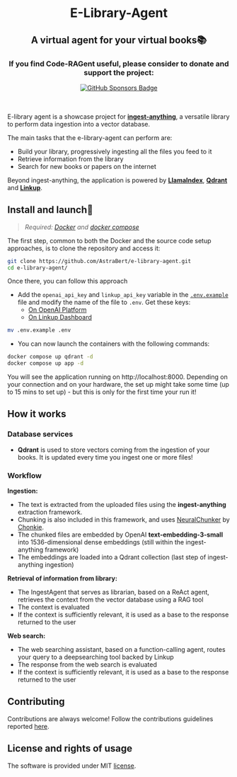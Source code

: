 <h1 align="center">E-Library-Agent</h1>

<h2 align="center">A virtual agent for your virtual books📚</h2>

<div align="center">
    <h3>If you find Code-RAGent useful, please consider to donate and support the project:</h3>
    <a href="https://github.com/sponsors/AstraBert"><img src="https://img.shields.io/badge/sponsor-30363D?style=for-the-badge&logo=GitHub-Sponsors&logoColor=#EA4AAA" alt="GitHub Sponsors Badge"></a>
</div>
<br>
<br>

E-library agent is a showcase project for [**ingest-anything**](https://github.com/AstraBert/ingest-anything), a versatile library to perform data ingestion into a vector database.

The main tasks that the e-library-agent can perform are:

- Build your library, progressively ingesting all the files you feed to it
- Retrieve information from the library
- Search for new books or papers on the internet

Beyond ingest-anything, the application is powered by [**LlamaIndex**](https://llamaindex.ai), [**Qdrant**](https://qdrant.tech) and [**Linkup**](https://linkup.so).

## Install and launch🚀

> _Required: [Docker](https://docs.docker.com/desktop/) and [docker compose](https://docs.docker.com/compose/)_

The first step, common to both the Docker and the source code setup approaches, is to clone the repository and access it:

```bash
git clone https://github.com/AstraBert/e-library-agent.git
cd e-library-agent/
```

Once there, you can follow this approach

- Add the `openai_api_key` and `linkup_api_key` variable in the [`.env.example`](./.env.example) file and modify the name of the file to `.env`. Get these keys:
  - [On OpenAI Platform](https://platform.openai.com/api-keys)
  - [On Linkup Dashboard](https://app.linkup.so/api-keys)

```bash
mv .env.example .env
```

- You can now launch the containers with the following commands:

```bash
docker compose up qdrant -d
docker compose up app -d
```

You will see the application running on http://localhost:8000. Depending on your connection and on your hardware, the set up might take some time (up to 15 mins to set up) - but this is only for the first time your run it!

## How it works

### Database services

- **Qdrant** is used to store vectors coming from the ingestion of your books. It is updated every time you ingest one or more files!

### Workflow

**Ingestion:**

- The text is extracted from the uploaded files using the **ingest-anything** extraction framework.
- Chunking is also included in this framework, and uses [NeuralChunker](https://docs.chonkie.ai/python-sdk/chunkers/neural-chunker) by [Chonkie](https://chonkie.ai).
- The chunked files are embedded by OpenAI **text-embedding-3-small** into 1536-dimensional dense embeddings (still within the ingest-anything framework)
- The embeddings are loaded into a Qdrant collection (last step of ingest-anything ingestion)

**Retrieval of information from library:**

- The IngestAgent that serves as librarian, based on a ReAct agent, retrieves the context from the vector database using a RAG tool
- The context is evaluated
- If the context is sufficiently relevant, it is used as a base to the response returned to the user

**Web search:**

- The web searching assistant, based on a function-calling agent, routes your query to a deepsearching tool backed by Linkup
- The response from the web search is evaluated
- If the context is sufficiently relevant, it is used as a base to the response returned to the user

## Contributing

Contributions are always welcome! Follow the contributions guidelines reported [here](CONTRIBUTING.md).

## License and rights of usage

The software is provided under MIT [license](./LICENSE).
